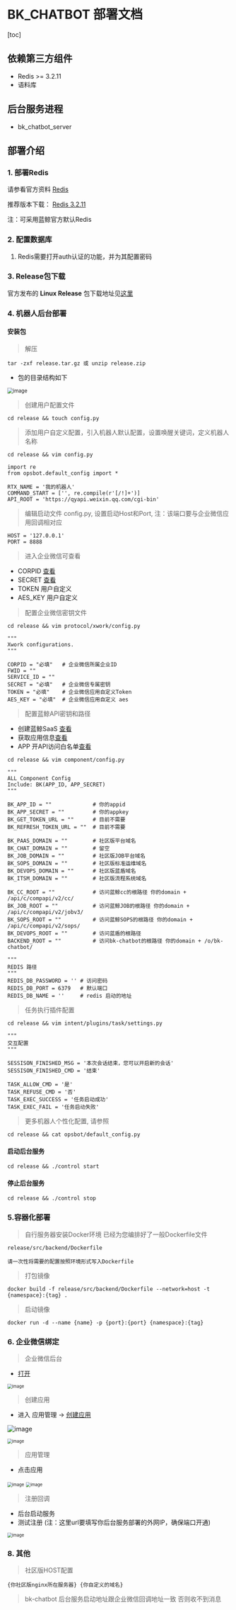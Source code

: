 # BK_CHATBOT 部署文档

[toc]

## 依赖第三方组件

* Redis >= 3.2.11
* 语料库

## 后台服务进程

* bk_chatbot_server

## 部署介绍

### 1. 部署Redis

请参看官方资料 [Redis](https://redis.io/download)

推荐版本下载： [Redis 3.2.11](http://download.redis.io/releases/redis-3.2.11.tar.gz)

注：可采用蓝鲸官方默认Redis

### 2. 配置数据库

1. Redis需要打开auth认证的功能，并为其配置密码

### 3. Release包下载

官方发布的 **Linux Release** 包下载地址见[这里](https://github.com/Tencent/bk-chatbot/releases)

### 4. 机器人后台部署

#### 安装包

> 解压

```
tar -zxf release.tar.gz 或 unzip release.zip
```

* 包的目录结构如下

<img src="./resource/img/bk_app_tree.png" alt="image" style="zoom: 80%" />

> 创建用户配置文件

```shell
cd release && touch config.py
```

> 添加用户自定义配置，引入机器人默认配置，设置唤醒关键词，定义机器人名称

```shell
cd release && vim config.py
```

```shell
import re
from opsbot.default_config import *

RTX_NAME = '我的机器人'
COMMAND_START = ['', re.compile(r'[/!]+')]
API_ROOT = 'https://qyapi.weixin.qq.com/cgi-bin'
```

> 编辑启动文件 config.py, 设置启动Host和Port, 注：该端口要与企业微信应用回调相对应

```shell
HOST = '127.0.0.1'
PORT = 8888
```

> 进入企业微信可查看

* CORPID [查看](http://p.qpic.cn/pic_wework/3036008643/f4f249f8640f1a58ce330176eda833b613ef0c87857592ed/0/)
* SECRET [查看](http://p.qpic.cn/pic_wework/3978463327/cbcd77c7c50cb5da32a41e101af95f6b5a2105e6bf046060/0/)
* TOKEN    用户自定义
* AES_KEY  用户自定义

> 配置企业微信密钥文件

```shell
cd release && vim protocol/xwork/config.py
```

```shell
"""
Xwork configurations.
"""

CORPID = "必填"   # 企业微信所属企业ID 
FWID = ""
SERVICE_ID = ""
SECRET = "必填"   # 企业微信专属密钥
TOKEN = "必填"    # 企业微信应用自定义Token
AES_KEY = "必填"  # 企业微信应用自定义 aes
```

> 配置蓝鲸API密钥和路径

* 创建蓝鲸SaaS [查看](https://bk.tencent.com/docs/document/6.0/148/6690)
* 获取应用信息[查看](https://bk.tencent.com/docs/document/6.0/148/6391)
* APP 开API访问白名单[查看](https://bk.tencent.com/docs/document/6.0/148/6696)

```shell
cd release && vim component/config.py
```

```shell
"""
ALL Component Config
Include: BK(APP_ID, APP_SECRET)
"""

BK_APP_ID = ""             # 你的appid
BK_APP_SECRET = ""         # 你的appkey
BK_GET_TOKEN_URL = ""      # 目前不需要
BK_REFRESH_TOKEN_URL = ""  # 目前不需要

BK_PAAS_DOMAIN = ""        # 社区版平台域名
BK_CHAT_DOMAIN = ""        # 留空
BK_JOB_DOMAIN = ""         # 社区版JOB平台域名
BK_SOPS_DOMAIN = ""        # 社区版标准运维域名
BK_DEVOPS_DOMAIN = ""      # 社区版蓝盾域名
BK_ITSM_DOMAIN = ""        # 社区版流程系统域名

BK_CC_ROOT = ""            # 访问蓝鲸cc的根路径 你的domain + /api/c/compapi/v2/cc/  
BK_JOB_ROOT = ""           # 访问蓝鲸JOB的根路径 你的domain + /api/c/compapi/v2/jobv3/
BK_SOPS_ROOT = ""          # 访问蓝鲸SOPS的根路径 你的domain + /api/c/compapi/v2/sops/
BK_DEVOPS_ROOT = ""        # 访问蓝盾的根路径
BACKEND_ROOT = ""          # 访问bk-chatbot的根路径 你的domain + /o/bk-chatbot/

"""
REDIS 路径
"""
REDIS_DB_PASSWORD = '' # 访问密码
REDIS_DB_PORT = 6379   # 默认端口
REDIS_DB_NAME = ''     # redis 启动的地址
```

> 任务执行插件配置

```shell
cd release && vim intent/plugins/task/settings.py
```

```shell
"""
交互配置
"""

SESSISON_FINISHED_MSG = '本次会话结束，您可以开启新的会话'
SESSISON_FINISHED_CMD = '结束'

TASK_ALLOW_CMD = '是'
TASK_REFUSE_CMD = '否'
TASK_EXEC_SUCCESS = '任务启动成功'
TASK_EXEC_FAIL = '任务启动失败'
```

> 更多机器人个性化配置, 请参照

```shell
cd release && cat opsbot/default_config.py
```

#### 启动后台服务

```shell
cd release && ./control start
```

#### 停止后台服务

```shell
cd release && ./control stop
```

### 5.容器化部署

> 自行服务器安装Docker环境
> 已经为您编排好了一般Dockerfile文件

```shell
release/src/backend/Dockerfile

请一次性将需要的配置按照环境形式写入Dockerfile
```

> 打包镜像

```shell
docker build -f release/src/backend/Dockerfile --network=host -t {namespace}:{tag} .
```

> 启动镜像

```shell
docker run -d --name {name} -p {port}:{port} {namespace}:{tag}
```

### 6. 企业微信绑定

> 企业微信后台

* [打开](https://work.weixin.qq.com/wework_admin)

<img src="./resource/img/xwork_index.png" alt="image" style="zoom: 67%;" />

> 创建应用

* 进入 应用管理 -> [创建应用](https://work.weixin.qq.com/wework_admin/frame#apps/createApiApp)

![image](./resource/img/xwork_app_create.png)

<img src="./resource/img/xwork_app_create2.png" alt="image" style="zoom: 67%;" />

> 应用管理

* 点击应用

<img src="./resource/img/xwork_app_manage.png" alt="image" style="zoom:67%;" />

<img src="./resource/img/xwork_app_manage2.png" alt="image" style="zoom:67%;" />

> 注册回调

* 后台启动服务
* 测试注册 (注：这里url要填写你后台服务部署的外网IP，确保端口开通)

<img src="./resource/img/xwork_app_callback.png" alt="image" style="zoom:67%;" />

### 8. 其他

> 社区版HOST配置

```shell
{你社区版nginx所在服务器} {你自定义的域名} 
```

> bk-chatbot 后台服务启动地址跟企业微信回调地址一致 否则收不到消息
